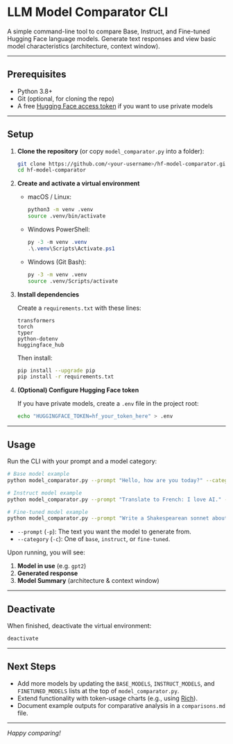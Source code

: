 # LLM Model Comparator CLI

A simple command-line tool to compare Base, Instruct, and Fine-tuned Hugging Face language models. Generate text responses and view basic model characteristics (architecture, context window).

---

## Prerequisites

* Python 3.8+
* Git (optional, for cloning the repo)
* A free [Hugging Face access token](https://huggingface.co/settings/tokens) if you want to use private models

---

## Setup

1. **Clone the repository** (or copy `model_comparator.py` into a folder):

   ```bash
   git clone https://github.com/<your-username>/hf-model-comparator.git
   cd hf-model-comparator
   ```

2. **Create and activate a virtual environment**

   * macOS / Linux:

     ```bash
     python3 -m venv .venv
     source .venv/bin/activate
     ```

   * Windows PowerShell:

     ```powershell
     py -3 -m venv .venv
     .\.venv\Scripts\Activate.ps1
     ```

   * Windows (Git Bash):

     ```bash
     py -3 -m venv .venv
     source .venv/Scripts/activate
     ```

3. **Install dependencies**

   Create a `requirements.txt` with these lines:

   ```text
   transformers
   torch
   typer
   python-dotenv
   huggingface_hub
   ```

   Then install:

   ```bash
   pip install --upgrade pip
   pip install -r requirements.txt
   ```

4. **(Optional) Configure Hugging Face token**

   If you have private models, create a `.env` file in the project root:

   ```bash
   echo "HUGGINGFACE_TOKEN=hf_your_token_here" > .env
   ```

---

## Usage

Run the CLI with your prompt and a model category:

```bash
# Base model example
python model_comparator.py --prompt "Hello, how are you today?" --category base

# Instruct model example
python model_comparator.py --prompt "Translate to French: I love AI." --category instruct

# Fine-tuned model example
python model_comparator.py --prompt "Write a Shakespearean sonnet about spring." --category fine-tuned
```

* `--prompt` (`-p`): The text you want the model to generate from.
* `--category` (`-c`): One of `base`, `instruct`, or `fine-tuned`.

Upon running, you will see:

1. **Model in use** (e.g. `gpt2`)
2. **Generated response**
3. **Model Summary** (architecture & context window)

---

## Deactivate

When finished, deactivate the virtual environment:

```bash
deactivate
```

---

## Next Steps

* Add more models by updating the `BASE_MODELS`, `INSTRUCT_MODELS`, and `FINETUNED_MODELS` lists at the top of `model_comparator.py`.
* Extend functionality with token-usage charts (e.g., using [Rich](https://github.com/Textualize/rich)).
* Document example outputs for comparative analysis in a `comparisons.md` file.

---

*Happy comparing!*
